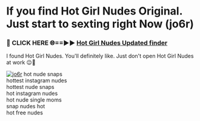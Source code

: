 # If you find Hot Girl Nudes Original. Just start to sexting right Now (jo6r)

<h3>🔴 CLICK HERE 🌐==►► <a href="https://tinyurl.com/mtbk5fxa" rel="nofollow">Hot Girl Nudes Updated finder</a></h3>

I found Hot Girl Nudes. You'll definitely like. Just don't open Hot Girl Nudes at work 😉💬

[![jo6r](https://i.imgur.com/Q8WKrnY.jpeg)](https://tinyurl.com/mtbk5fxa)
hot nude snaps<br>
hottest instagram nudes<br>
hottest nude snaps<br>
hot instagram nudes<br>
hot nude single moms<br>
snap nudes hot<br>
hot free nudes